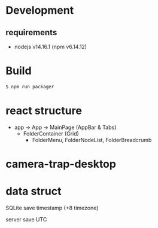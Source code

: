 # Development

## requirements

- nodejs v14.16.1 (npm v6.14.12)

# Build

```bash
$ npm run packager
```

# react structure

- app -> App -> MainPage (AppBar & Tabs)
  - FolderContainer (Grid)
    - FolderMenu, FolderNodeList, FolderBreadcrumb
# camera-trap-desktop


# data struct

SQLite save timestamp (+8 timezone)

server save UTC

